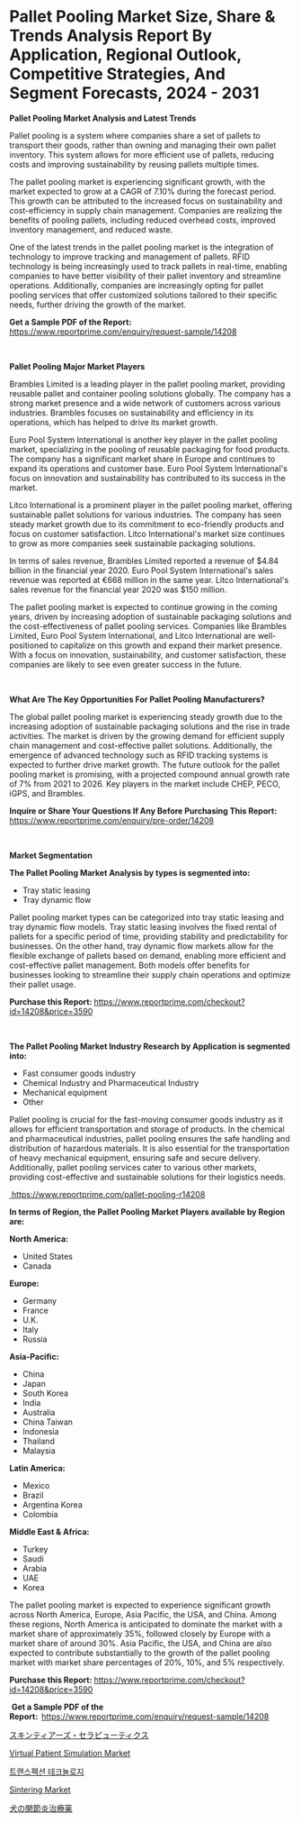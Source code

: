 <p><h1>Pallet Pooling Market Size, Share & Trends Analysis Report By Application, Regional Outlook, Competitive Strategies, And Segment Forecasts, 2024 - 2031</h1></p><p><strong>Pallet Pooling Market Analysis and Latest Trends</strong></p>
<p><p>Pallet pooling is a system where companies share a set of pallets to transport their goods, rather than owning and managing their own pallet inventory. This system allows for more efficient use of pallets, reducing costs and improving sustainability by reusing pallets multiple times.</p><p>The pallet pooling market is experiencing significant growth, with the market expected to grow at a CAGR of 7.10% during the forecast period. This growth can be attributed to the increased focus on sustainability and cost-efficiency in supply chain management. Companies are realizing the benefits of pooling pallets, including reduced overhead costs, improved inventory management, and reduced waste.</p><p>One of the latest trends in the pallet pooling market is the integration of technology to improve tracking and management of pallets. RFID technology is being increasingly used to track pallets in real-time, enabling companies to have better visibility of their pallet inventory and streamline operations. Additionally, companies are increasingly opting for pallet pooling services that offer customized solutions tailored to their specific needs, further driving the growth of the market.</p></p>
<p><strong>Get a Sample PDF of the Report:&nbsp;</strong> <a href="https://www.reportprime.com/enquiry/request-sample/14208">https://www.reportprime.com/enquiry/request-sample/14208</a></p>
<p>&nbsp;</p>
<p><strong>Pallet Pooling Major Market Players</strong></p>
<p><p>Brambles Limited is a leading player in the pallet pooling market, providing reusable pallet and container pooling solutions globally. The company has a strong market presence and a wide network of customers across various industries. Brambles focuses on sustainability and efficiency in its operations, which has helped to drive its market growth.</p><p>Euro Pool System International is another key player in the pallet pooling market, specializing in the pooling of reusable packaging for food products. The company has a significant market share in Europe and continues to expand its operations and customer base. Euro Pool System International's focus on innovation and sustainability has contributed to its success in the market.</p><p>Litco International is a prominent player in the pallet pooling market, offering sustainable pallet solutions for various industries. The company has seen steady market growth due to its commitment to eco-friendly products and focus on customer satisfaction. Litco International's market size continues to grow as more companies seek sustainable packaging solutions.</p><p>In terms of sales revenue, Brambles Limited reported a revenue of $4.84 billion in the financial year 2020. Euro Pool System International's sales revenue was reported at €668 million in the same year. Litco International's sales revenue for the financial year 2020 was $150 million.</p><p>The pallet pooling market is expected to continue growing in the coming years, driven by increasing adoption of sustainable packaging solutions and the cost-effectiveness of pallet pooling services. Companies like Brambles Limited, Euro Pool System International, and Litco International are well-positioned to capitalize on this growth and expand their market presence. With a focus on innovation, sustainability, and customer satisfaction, these companies are likely to see even greater success in the future.</p></p>
<p>&nbsp;</p>
<p><strong>What Are The Key Opportunities For Pallet Pooling Manufacturers?</strong></p>
<p><p>The global pallet pooling market is experiencing steady growth due to the increasing adoption of sustainable packaging solutions and the rise in trade activities. The market is driven by the growing demand for efficient supply chain management and cost-effective pallet solutions. Additionally, the emergence of advanced technology such as RFID tracking systems is expected to further drive market growth. The future outlook for the pallet pooling market is promising, with a projected compound annual growth rate of 7% from 2021 to 2026. Key players in the market include CHEP, PECO, iGPS, and Brambles.</p></p>
<p><strong>Inquire or Share Your Questions If Any Before Purchasing This Report:</strong> <a href="https://www.reportprime.com/enquiry/pre-order/14208">https://www.reportprime.com/enquiry/pre-order/14208</a></p>
<p>&nbsp;</p>
<p><strong>Market Segmentation</strong></p>
<p><strong>The Pallet Pooling Market Analysis by types is segmented into:</strong></p>
<p><ul><li>Tray static leasing</li><li>Tray dynamic flow</li></ul></p>
<p><p>Pallet pooling market types can be categorized into tray static leasing and tray dynamic flow models. Tray static leasing involves the fixed rental of pallets for a specific period of time, providing stability and predictability for businesses. On the other hand, tray dynamic flow markets allow for the flexible exchange of pallets based on demand, enabling more efficient and cost-effective pallet management. Both models offer benefits for businesses looking to streamline their supply chain operations and optimize their pallet usage.</p></p>
<p><strong>Purchase this Report:&nbsp;</strong><a href="https://www.reportprime.com/checkout?id=14208&price=3590">https://www.reportprime.com/checkout?id=14208&price=3590</a></p>
<p>&nbsp;</p>
<p><strong>The Pallet Pooling Market Industry Research by Application is segmented into:</strong></p>
<p><ul><li>Fast consumer goods industry</li><li>Chemical Industry and Pharmaceutical Industry</li><li>Mechanical equipment</li><li>Other</li></ul></p>
<p><p>Pallet pooling is crucial for the fast-moving consumer goods industry as it allows for efficient transportation and storage of products. In the chemical and pharmaceutical industries, pallet pooling ensures the safe handling and distribution of hazardous materials. It is also essential for the transportation of heavy mechanical equipment, ensuring safe and secure delivery. Additionally, pallet pooling services cater to various other markets, providing cost-effective and sustainable solutions for their logistics needs.</p></p>
<p><a href="https://www.reportprime.com/pallet-pooling-r14208">&nbsp;https://www.reportprime.com/pallet-pooling-r14208</a></p>
<p><strong>In terms of Region, the Pallet Pooling Market Players available by Region are:</strong></p>
<p>
    <p> <strong> North America: </strong>
        <ul>
            <li>United States</li>
            <li>Canada</li>
        </ul>
        </p> 
    <p> <strong> Europe: </strong>
        <ul>
            <li>Germany</li>
            <li>France</li>
            <li>U.K.</li>
            <li>Italy</li>
            <li>Russia</li>
        </ul>
        </p> 
    <p> <strong> Asia-Pacific: </strong>
        <ul>
            <li>China</li>
            <li>Japan</li>
            <li>South Korea</li>
            <li>India</li>
            <li>Australia</li>
            <li>China Taiwan</li>
            <li>Indonesia</li>
            <li>Thailand</li>
            <li>Malaysia</li>
        </ul>
        </p> 
    <p> <strong> Latin America: </strong>
        <ul>
            <li>Mexico</li>
            <li>Brazil</li>
            <li>Argentina Korea</li>
            <li>Colombia</li>
        </ul>
        </p> 
    <p> <strong> Middle East & Africa: </strong>
        <ul>
            <li>Turkey</li>
            <li>Saudi</li>
            <li>Arabia</li>
            <li>UAE</li>
            <li>Korea</li>
        </ul>
    </p>
    </p>
<p><p>The pallet pooling market is expected to experience significant growth across North America, Europe, Asia Pacific, the USA, and China. Among these regions, North America is anticipated to dominate the market with a market share of approximately 35%, followed closely by Europe with a market share of around 30%. Asia Pacific, the USA, and China are also expected to contribute substantially to the growth of the pallet pooling market with market share percentages of 20%, 10%, and 5% respectively.</p></p>
<p><strong>Purchase this Report: </strong><a href="https://www.reportprime.com/checkout?id=14208&price=3590">https://www.reportprime.com/checkout?id=14208&price=3590</a></p>
<p>&nbsp;<strong>Get a Sample PDF of the Report:&nbsp;&nbsp;</strong><a href="https://www.reportprime.com/enquiry/request-sample/14208">https://www.reportprime.com/enquiry/request-sample/14208</a></p>
<p><strong></strong></p>
<p><p><a href="https://github.com/JerelSchulit20231/Market-Research-Report-List-1/blob/main/758013980819.md">スキンティアーズ・セラピューティクス</a></p><p><a href="https://github.com/nancykennedykellievqfqt2/Market-Research-Report-List-2/blob/main/virtual-patient-simulation-market.md">Virtual Patient Simulation Market</a></p><p><a href="https://github.com/durgin521/Market-Research-Report-List-1/blob/main/553380775203.md">트랜스펙션 테크놀로지</a></p><p><a href="https://github.com/seekum/Market-Research-Report-List-2/blob/main/sintering-market.md">Sintering Market</a></p><p><a href="https://github.com/NovaStamm2023/Market-Research-Report-List-1/blob/main/463560280818.md">犬の関節炎治療薬</a></p></p>